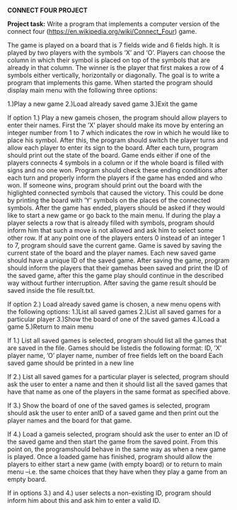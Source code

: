 **CONNECT FOUR PROJECT**

**Project task:** Write a program that implements a computer version of the connect four (https://en.wikipedia.org/wiki/Connect_Four) game. 

The game is played on a board that is 7 fields wide and 6 fields high. It is played by two players with the symbols ‘X’ and ‘O’. Players can choose the column in which their symbol is placed on top of the symbols that are already in that column. The winner is the player that first makes a row of 4 symbols either vertically, horizontally or diagonally. The goal is to write a program that implements this game. When started the program should display main menu with the following three options: 

1.)Play a new game 
2.)Load already saved game 
3.)Exit the game

If option 1.) Play a new gameis chosen, the program should allow players to enter their names. First the ’X’ player should make its move by entering an integer number from 1 to 7 which indicates the row in which he would like to place his symbol. After this, the program should switch the player turns and allow each player to enter its sign to the board. After each turn, program should print out the state of the board. Game ends either if one of the players connects 4 symbols in a column or if the whole board is filled with signs and no one won. Program should check these ending conditions after each turn and properly inform the players if the game has ended and who won. If someone wins, program should print out the board with the higlighted connected symbols that caused the victory. This could be done by printing the board with ’Y’ symbols on the places of the connected symbols. After the game has ended, players should be asked if they would like to start a new game or go back to the main menu. If during the play a player selects a row that is already filled with symbols, program should inform him that such a move is not allowed and ask him to select some other row. If at any point one of the players enters 0 instead of an integer 1 to 7, program should save the current game. Game is saved by saving the current state of the board and the player names. Each new saved game should have a unique ID of the saved game. After saving the game, program should inform the players that their gamehas been saved and print the ID of the saved game, after this the game play should continue in the described way without further interruption. After saving the game result should be saved inside the file result.txt.

If option 2.) Load already saved game is chosen, a new menu opens with the following options: 
1.)List all saved games 
2.)List all saved games for a particular player 
3.)Show the board of one of the saved games 
4.)Load a game 
5.)Return to main menu  

If 1.) List all saved games is selected, program should list all the games that are saved in the file. Games should be listedis the following format: ID, ’X’ player name, ’O’ player name, number of free fields left on the board Each saved game should be printed in a new line  

If 2.) List all saved games for a particular player is selected, program should ask the user to enter a name and then it should list all the saved games that have that name as one of the players in the same format as specified above.  

If 3.) Show the board of one of the saved games is selected, program should ask the user to enter anID of a saved game and then print out the player names and the board for that game. 

If 4.) Load a gameis selected, program should ask the user to enter an ID of the saved game and then start the game from the saved point. From this point on, the programshould behave in the same way as when a new game is played. Once a loaded game has finished, program should allow the players to either start a new game (with empty board) or to return to main menu –i.e. the same choices that they have when they play a game from an empty board. 

If in options 3.) and 4.) user selects a non-existing ID, program should inform him about this and ask him to enter a valid ID.  

